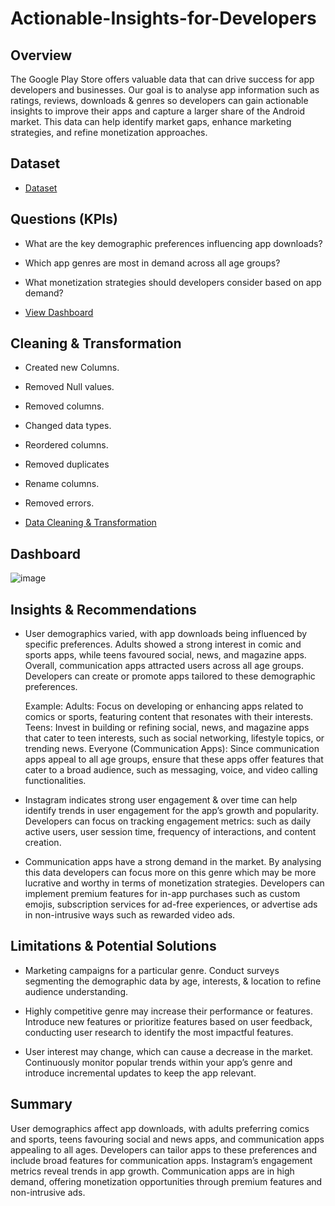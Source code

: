 # Actionable-Insights-for-Developers

## Overview

The Google Play Store offers valuable data that can drive success for app developers and businesses. Our goal is to analyse app information such as ratings, reviews, downloads & genres so developers can gain actionable insights to improve their apps and capture a larger share of the Android market. This data can help identify market gaps, enhance marketing strategies, and refine monetization approaches.

## Dataset

- <a href="https://github.com/JJAnalytics/Actionable-Insights-for-Developers-/blob/main/googleplaystore.csv">Dataset</a>

## Questions (KPIs)

- What are the key demographic preferences influencing app downloads?

- Which app genres are most in demand across all age groups?

- What monetization strategies should developers consider based on app demand?

- <a href="https://github.com/JJAnalytics/Actionable-Insights-for-Developers-/blob/main/Dashboard.png">View Dashboard</a>

## Cleaning & Transformation

-	Created new Columns.

-	Removed Null values.

-	Removed columns.

-	Changed data types.

-	Reordered columns.

-	Removed duplicates

-	Rename columns.

-	Removed errors.
  
- <a href="https://github.com/JJAnalytics/Actionable-Insights-for-Developers-/blob/main/Data%20Cleaning%20%26%20Transformation%20Process.png">Data Cleaning & Transformation</a>

## Dashboard

![image](https://github.com/user-attachments/assets/d3a07a90-a917-46d1-ba77-b6f16598ec5b)

## Insights & Recommendations

-	User demographics varied, with app downloads being influenced by specific preferences. Adults showed a strong interest in comic and sports apps, while teens favoured social, news, and magazine apps.
  Overall, communication apps attracted users across all age groups. Developers can create or promote apps tailored to these demographic preferences.

 	Example: Adults: Focus on developing or enhancing apps related to comics or sports, featuring content that resonates with their interests.
 	Teens: Invest in building or refining social, news, and magazine apps that cater to teen interests, such as social networking, lifestyle topics, or trending news.
 	Everyone (Communication Apps): Since communication apps appeal to all age groups, ensure that these apps offer features that cater to a broad audience, such as messaging, voice, and video calling functionalities.

- Instagram indicates strong user engagement & over time can help identify trends in user engagement for the app’s growth and popularity.
  Developers can focus on tracking engagement metrics: such as daily active users, user session time, frequency of interactions, and content creation.

- Communication apps have a strong demand in the market. By analysing this data developers can focus more on this genre which may be more lucrative and worthy in terms of monetization strategies.
  Developers can implement premium features for in-app purchases such as custom emojis, subscription services for ad-free experiences, or advertise ads in non-intrusive ways such as rewarded video ads.


## Limitations & Potential Solutions

- Marketing campaigns for a particular genre.
  Conduct surveys segmenting the demographic data by age, interests, & location to refine audience understanding.

- Highly competitive genre may increase their performance or features.
  Introduce new features or prioritize features based on user feedback, conducting user research to identify the most impactful features.

- User interest may change, which can cause a decrease in the market.
  Continuously monitor popular trends within your app’s genre and introduce incremental updates to keep the app relevant.           

## Summary

User demographics affect app downloads, with adults preferring comics and sports, teens favouring social and news apps, and communication apps appealing to all ages. Developers can tailor apps to these preferences and include broad features for communication apps.
Instagram’s engagement metrics reveal trends in app growth. Communication apps are in high demand, offering monetization opportunities through premium features and non-intrusive ads.


